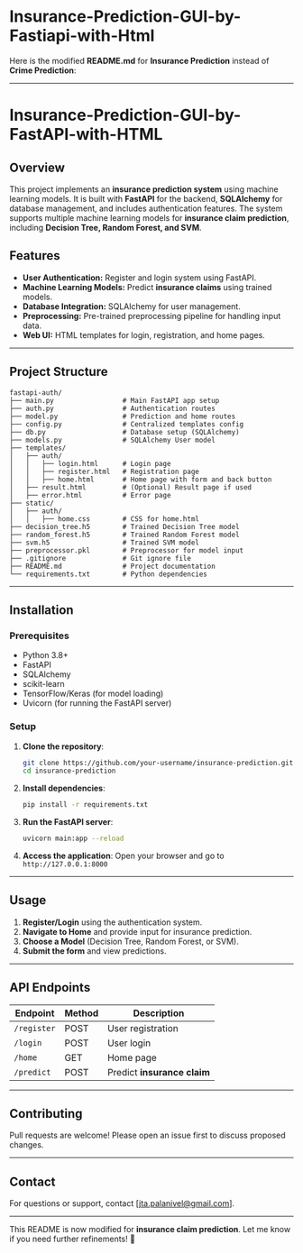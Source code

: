 # Insurance-Prediction-GUI-by-Fastiapi-with-Html

Here is the modified **README.md** for **Insurance Prediction** instead of **Crime Prediction**:

---

# Insurance-Prediction-GUI-by-FastAPI-with-HTML

## Overview
This project implements an **insurance prediction system** using machine learning models. It is built with **FastAPI** for the backend, **SQLAlchemy** for database management, and includes authentication features. The system supports multiple machine learning models for **insurance claim prediction**, including **Decision Tree, Random Forest, and SVM**.

## Features
- **User Authentication:** Register and login system using FastAPI.
- **Machine Learning Models:** Predict **insurance claims** using trained models.
- **Database Integration:** SQLAlchemy for user management.
- **Preprocessing:** Pre-trained preprocessing pipeline for handling input data.
- **Web UI:** HTML templates for login, registration, and home pages.

---
## Project Structure

```
fastapi-auth/
├── main.py                 # Main FastAPI app setup
├── auth.py                 # Authentication routes
├── model.py                # Prediction and home routes
├── config.py               # Centralized templates config
├── db.py                   # Database setup (SQLAlchemy)
├── models.py               # SQLAlchemy User model
├── templates/
│   ├── auth/
│   │   ├── login.html      # Login page
│   │   ├── register.html   # Registration page
│   │   ├── home.html       # Home page with form and back button
│   ├── result.html         # (Optional) Result page if used
│   ├── error.html          # Error page
├── static/
│   ├── auth/
│   │   ├── home.css        # CSS for home.html
├── decision_tree.h5        # Trained Decision Tree model
├── random_forest.h5        # Trained Random Forest model
├── svm.h5                  # Trained SVM model
├── preprocessor.pkl        # Preprocessor for model input
├── .gitignore              # Git ignore file
├── README.md               # Project documentation
└── requirements.txt        # Python dependencies
```

---
## Installation

### Prerequisites
- Python 3.8+
- FastAPI
- SQLAlchemy
- scikit-learn
- TensorFlow/Keras (for model loading)
- Uvicorn (for running the FastAPI server)

### Setup
1. **Clone the repository**:
   ```bash
   git clone https://github.com/your-username/insurance-prediction.git
   cd insurance-prediction
   ```

2. **Install dependencies**:
   ```bash
   pip install -r requirements.txt
   ```

3. **Run the FastAPI server**:
   ```bash
   uvicorn main:app --reload
   ```

4. **Access the application**:
   Open your browser and go to `http://127.0.0.1:8000`

---
## Usage
1. **Register/Login** using the authentication system.
2. **Navigate to Home** and provide input for insurance prediction.
3. **Choose a Model** (Decision Tree, Random Forest, or SVM).
4. **Submit the form** and view predictions.

---
## API Endpoints
| Endpoint         | Method | Description                      |
|-----------------|--------|----------------------------------|
| `/register`     | POST   | User registration               |
| `/login`        | POST   | User login                      |
| `/home`         | GET    | Home page                        |
| `/predict`      | POST   | Predict **insurance claim**     |

---
## Contributing
Pull requests are welcome! Please open an issue first to discuss proposed changes.



---
## Contact
For questions or support, contact [jta.palanivel@gmail.com].

---

This README is now modified for **insurance claim prediction**. Let me know if you need further refinements! 🚀

